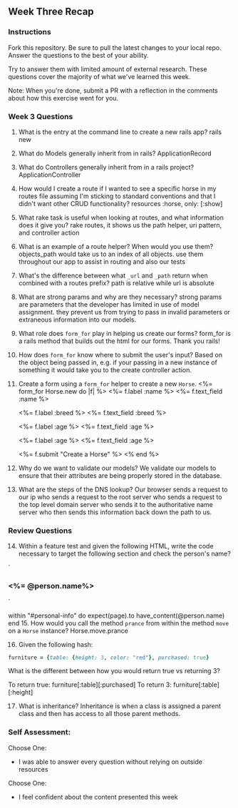 ## Week Three Recap

### Instructions
Fork this repository. Be sure to pull the latest changes to your local repo. Answer the questions to the best of your ability.

Try to answer them with limited amount of external research. These questions cover the majority of what we've learned this week.

Note: When you're done, submit a PR with a reflection in the comments about how this exercise went for you.

### Week 3 Questions

1. What is the entry at the command line to create a new rails app?
  rails new <folder name>
2. What do Models generally inherit from in rails?
  ApplicationRecord
3. What do Controllers generally inherit from in a rails project?
  ApplicationController
4. How would I create a route if I wanted to see a specific horse in my routes file assuming I'm sticking to standard conventions and that I didn't want other CRUD functionality?
  resources :horse, only: [:show]
5. What rake task is useful when looking at routes, and what information does it give you?
  rake routes, it shows us the path helper, uri pattern, and controller action
6. What is an example of a route helper? When would you use them?
  objects_path would take us to an index of all objects. use them throughout our app
  to assist in routing and also our tests
7. What's the difference between what `_url` and `_path` return when combined with a routes prefix?
  path is relative while url is absolute
8. What are strong params and why are they necessary?
  strong params are parameters that the developer has limited in use of model assignment.
  they prevent us from trying to pass in invalid parameters or extraneous information into
  our models.
9. What role does `form_for` play in helping us create our forms?
  form_for is a rails method that builds out the html for our forms. Thank you rails!
10. How does `form_for` know where to submit the user's input?
  Based on the object being passed in, e.g. if your passing in a new instance of something
  it would take you to the create controller action.
11. Create a form using a `form_for` helper to create a new `Horse`.
  <%= form_for Horse.new do |f| %>
    <%= f.label :name %>
    <%= f.text_field :name %>

    <%= f.label :breed %>
    <%= f.text_field :breed %>

    <%= f.label :age %>
    <%= f.text_field :age %>

    <%= f.label :age %>
    <%= f.text_field :age %>

    <%= f.submit "Create a Horse" %>
  <% end %>
12. Why do we want to validate our models?
  We validate our models to ensure that their attributes are being properly stored
  in the database.
13. What are the steps of the DNS lookup?
  Our browser sends a request to our ip who sends a request to the root server
  who sends a request to the top level domain server who sends it to the authoritative
  name server who then sends this information back down the path to us.
### Review Questions
14. Within a feature test and given the following HTML, write the code necessary to target the following section and check the person's name?

  `<section id="personal-info">
    <h3><%= @person.name%></h3>
   </section>
  `

  within "#personal-info" do
    expect(page).to have_content(@person.name)
  end
15. How would you call the method `prance` from within the method `move` on a `Horse` instance?
  Horse.move.prance

16. Given the following hash:

```ruby
furniture = {table: {height: 3, color: "red"}, purchased: true}
```
What is the different between how you would return true vs returning 3?

  To return true: furniture[:table][:purchased]
  To return 3:    furniture[:table][:height]

17. What is inheritance?
  Inheritance is when a class is assigned a parent class and then has access to all
  those parent methods.

### Self Assessment:
Choose One:
* I was able to answer every question without relying on outside resources

Choose One:
* I feel confident about the content presented this week
